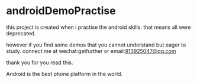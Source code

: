 # androidDemoPractise

this project is created when i practise the android skills. that means all were deprecated.

however if you find some demos that you cannot understand but eager to study. connect me at wechat:getfurther or email:913925047@qq.com

thank you for you read this.

Android is the best phone platform in the world.
